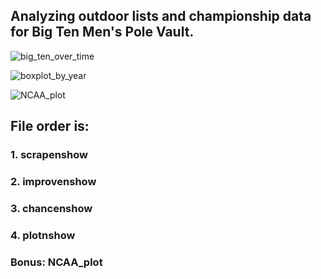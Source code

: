 ## Analyzing outdoor lists and championship data for Big Ten Men's Pole Vault. 

![big_ten_over_time](https://github.com/user-attachments/assets/f220ebfb-6acf-4061-869f-127a585eb551)


![boxplot_by_year](https://github.com/user-attachments/assets/e739c986-6cf5-46b5-bef9-bf00330e4bfc)

![NCAA_plot](https://github.com/user-attachments/assets/dcd9d067-3f3e-49b5-94b2-56c10d3c60b5)


## File order is:


### 1. scrapenshow
### 2. improvenshow
### 3. chancenshow
### 4. plotnshow
### Bonus: NCAA_plot
